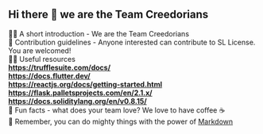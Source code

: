 ## Hi there 👋 we are the Team Creedorians

🙋‍♀️ A short introduction - We are the Team Creedorians <br>
🌈 Contribution guidelines - Anyone interested can contribute to SL License. You are welcomed! <br>
👩‍💻 Useful resources <br>
**https://trufflesuite.com/docs/** <br>
**https://docs.flutter.dev/** <br>
**https://reactjs.org/docs/getting-started.html** <br>
**https://flask.palletsprojects.com/en/2.1.x/** <br>
**https://docs.soliditylang.org/en/v0.8.15/** <br>
🍿 Fun facts - what does your team love? We love to have coffee :coffee: <br>
🧙 Remember, you can do mighty things with the power of [Markdown](https://docs.github.com/github/writing-on-github/getting-started-with-writing-and-formatting-on-github/basic-writing-and-formatting-syntax)

